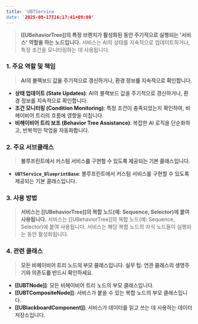 ```yaml
---
title: 'UBTService
date: '2025-08-17T16:17:41+09:00'
---
```




> **[[UBehaviorTree]]의 특정 브랜치가 활성화된 동안 주기적으로 실행되는 '서비스' 역할을 하는 노드입니다.** 서비스는 AI의 상태를 지속적으로 업데이트하거나, 특정 조건을 모니터링하는 데 사용됩니다.

### **1. 주요 역할 및 책임**
> **AI의 블랙보드 값을 주기적으로 갱신하거나, 환경 정보를 지속적으로 확인합니다.**
* **상태 업데이트 (State Updates)**:
	AI의 블랙보드 값을 주기적으로 갱신하거나, 환경 정보를 지속적으로 확인합니다.
* **조건 모니터링 (Condition Monitoring)**:
	특정 조건이 충족되었는지 확인하여, 비헤이비어 트리의 흐름에 영향을 미칩니다.
* **비헤이비어 트리 보조 (Behavior Tree Assistance)**:
	복잡한 AI 로직을 단순화하고, 반복적인 작업을 자동화합니다.

### **2. 주요 서브클래스**
> **블루프린트에서 커스텀 서비스를 구현할 수 있도록 제공되는 기본 클래스입니다.**
* **`UBTService_BlueprintBase`**:
	블루프린트에서 커스텀 서비스를 구현할 수 있도록 제공되는 기본 클래스입니다.

### **3. 사용 방법**
> **서비스는 [[UBehaviorTree]]의 복합 노드(예: Sequence, Selector)에 붙여 사용됩니다.**
서비스는 [[UBehaviorTree]]의 복합 노드(예: Sequence, Selector)에 붙여 사용됩니다. 서비스는 해당 복합 노드의 자식 노드들이 실행되는 동안 활성화됩니다.

### **4. 관련 클래스**
> **모든 비헤이비어 트리 노드의 부모 클래스입니다. 실무 팁: 연관 클래스의 생명주기와 의존도를 반드시 확인하세요.**
* **[[UBTNode]]**:
	모든 비헤이비어 트리 노드의 부모 클래스입니다.
* **[[UBTCompositeNode]]**:
	서비스가 붙을 수 있는 복합 노드의 부모 클래스입니다.
* **[[UBlackboardComponent]]**:
	서비스가 데이터를 읽고 쓰는 데 사용하는 데이터 저장소입니다.
